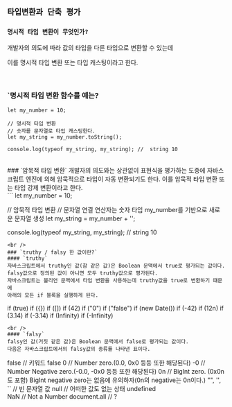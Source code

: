 ## `타입변환과 단축 평가`

### `명시적 타입 변환이 무엇인가?`

개발자의 의도에 따라 값의 타입을 다른 타입으로 변환할 수 있는데 

이를 명시적 타입 변환 또는 타입 캐스팅이라고 한다.

<br />

### `명시적 타입 변환 함수를 예는?
```
let my_number = 10;

// 명시적 타입 변환
// 숫자를 문자열로 타입 캐스팅한다.
let my_string = my_number.toString();

console.log(typeof my_string, my_string); //  string 10
```
  
<br />
### `암묵적 타입 변환`
개발자의 의도와는 상관없이 표현식을 평가하는 도중에
자바스크립트 엔진에 의해 암묵적으로 타입이 자동 변환되기도 한다.
이를 암묵적 타입 변환 또는 타입 강제 변환이라고 한다.
<br />
```
let my_number = 10;

// 암묵적 타입 변환
// 문자열 연결 연산자는 숫자 타입 my_number를 기반으로 새로운 문자열 생성
let my_string = my_number + '';

console.log(typeof my_string, my_string); //  string 10
```
<br />
### `truthy / falsy 한 값이란?`
#### `truthy`
자바스크립트에서 truthy인 값(참 같은 값)은 Boolean 문맥에서 true로 평가되는 값이다.
falsy값으로 정의된 값이 아니면 모두 truthy값으로 평가된다.
자바스크립트는 불리언 문맥에서 타입 변환을 사용하는데 truthy값을 true로 변환하기 떄문에
아래의 모든 if 블록을 실행하게 된다.
```
if (true)
if ({})
if ([])
if (42)
if ("0")
if ("false")
if (new Date())
if (-42)
if (12n)
if (3.14)
if (-3.14)
if (Infinity)
if (-Infinity)
```
<br />
#### `falsy`
falsy인 값(거짓 같은 값)은 Boolean 문맥에서 false로 평가되는 값이다.
다음은 자바스크립트에서의 falsy값의 종류를 나타낸 표이다.
```
false	//  키워드 false
0	//  Number zero.(0.0, 0x0 등등 또한 해당된다)
-0	//  Number Negative zero.(-0.0, -0x0 등등 또한 해당된다)
0n	//  BigInt zero. (0x0n 도 포함) BigInt negative zero는 없음에 유의하자(0n의 negative는 0n이다.)
"", '', ``	//  빈 문자열 값
null	//  어떠한 값도 없는 상태
undefined	
NaN	//  Not a Number
document.all	//  ?
```
